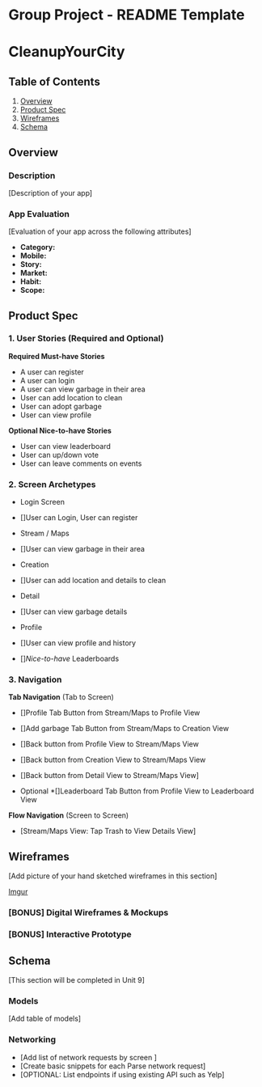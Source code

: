 Group Project - README Template
===

# CleanupYourCity

## Table of Contents
1. [Overview](#Overview)
1. [Product Spec](#Product-Spec)
1. [Wireframes](#Wireframes)
2. [Schema](#Schema)

## Overview
### Description
[Description of your app]

### App Evaluation
[Evaluation of your app across the following attributes]
- **Category:**
- **Mobile:**
- **Story:**
- **Market:**
- **Habit:**
- **Scope:**

## Product Spec

### 1. User Stories (Required and Optional)

**Required Must-have Stories**

* A user can register
* A user can login
* A user can view garbage in their area
* User can add location to clean
* User can adopt garbage
* User can view profile

**Optional Nice-to-have Stories**

* User can view leaderboard
* User can up/down vote
* User can leave comments on events

### 2. Screen Archetypes

* Login Screen
* []User can Login, User can register

* Stream / Maps
* []User can view garbage in their area

* Creation
* []User can add location and details to clean

* Detail
* []User can view garbage details

* Profile
* []User can view profile and history
* []*Nice-to-have* Leaderboards


### 3. Navigation

**Tab Navigation** (Tab to Screen)

* []Profile Tab Button from Stream/Maps to Profile View
* []Add garbage Tab Button from Stream/Maps to Creation View
* []Back button from Profile View to Stream/Maps View
* []Back button from Creation View to Stream/Maps View
* []Back button from Detail View to Stream/Maps View]

* Optional 
*[]Leaderboard Tab Button from Profile View to Leaderboard View


**Flow Navigation** (Screen to Screen)

* [Stream/Maps View: Tap Trash to View Details View]



## Wireframes
[Add picture of your hand sketched wireframes in this section]

[Imgur](https://i.imgur.com/FuSb40N.jpg)
### [BONUS] Digital Wireframes & Mockups

### [BONUS] Interactive Prototype

## Schema 
[This section will be completed in Unit 9]
### Models
[Add table of models]
### Networking
- [Add list of network requests by screen ]
- [Create basic snippets for each Parse network request]
- [OPTIONAL: List endpoints if using existing API such as Yelp]
